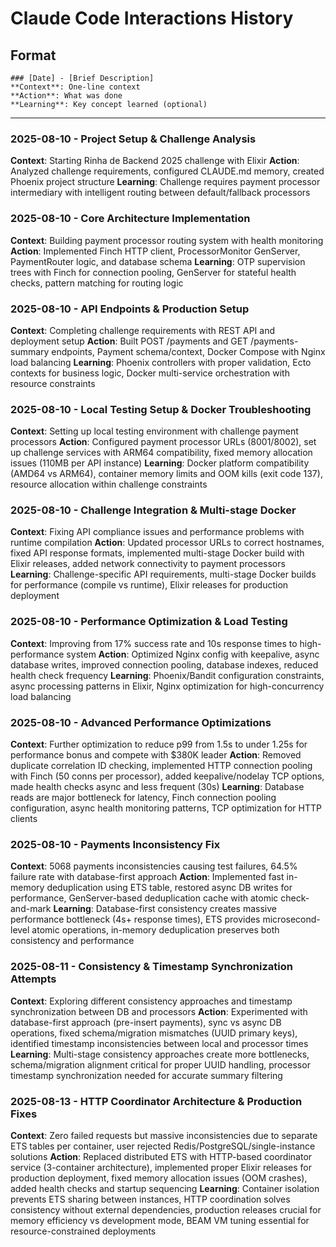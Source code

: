 # Claude Code Interactions History

## Format

```
### [Date] - [Brief Description]
**Context**: One-line context
**Action**: What was done
**Learning**: Key concept learned (optional)
```

---

### 2025-08-10 - Project Setup & Challenge Analysis

**Context**: Starting Rinha de Backend 2025 challenge with Elixir
**Action**: Analyzed challenge requirements, configured CLAUDE.md memory, created Phoenix project structure
**Learning**: Challenge requires payment processor intermediary with intelligent routing between default/fallback processors

### 2025-08-10 - Core Architecture Implementation
**Context**: Building payment processor routing system with health monitoring
**Action**: Implemented Finch HTTP client, ProcessorMonitor GenServer, PaymentRouter logic, and database schema
**Learning**: OTP supervision trees with Finch for connection pooling, GenServer for stateful health checks, pattern matching for routing logic

### 2025-08-10 - API Endpoints & Production Setup
**Context**: Completing challenge requirements with REST API and deployment setup
**Action**: Built POST /payments and GET /payments-summary endpoints, Payment schema/context, Docker Compose with Nginx load balancing
**Learning**: Phoenix controllers with proper validation, Ecto contexts for business logic, Docker multi-service orchestration with resource constraints

### 2025-08-10 - Local Testing Setup & Docker Troubleshooting
**Context**: Setting up local testing environment with challenge payment processors
**Action**: Configured payment processor URLs (8001/8002), set up challenge services with ARM64 compatibility, fixed memory allocation issues (110MB per API instance)
**Learning**: Docker platform compatibility (AMD64 vs ARM64), container memory limits and OOM kills (exit code 137), resource allocation within challenge constraints

### 2025-08-10 - Challenge Integration & Multi-stage Docker
**Context**: Fixing API compliance issues and performance problems with runtime compilation
**Action**: Updated processor URLs to correct hostnames, fixed API response formats, implemented multi-stage Docker build with Elixir releases, added network connectivity to payment processors
**Learning**: Challenge-specific API requirements, multi-stage Docker builds for performance (compile vs runtime), Elixir releases for production deployment

### 2025-08-10 - Performance Optimization & Load Testing
**Context**: Improving from 17% success rate and 10s response times to high-performance system
**Action**: Optimized Nginx config with keepalive, async database writes, improved connection pooling, database indexes, reduced health check frequency
**Learning**: Phoenix/Bandit configuration constraints, async processing patterns in Elixir, Nginx optimization for high-concurrency load balancing

### 2025-08-10 - Advanced Performance Optimizations
**Context**: Further optimization to reduce p99 from 1.5s to under 1.25s for performance bonus and compete with $380K leader
**Action**: Removed duplicate correlation ID checking, implemented HTTP connection pooling with Finch (50 conns per processor), added keepalive/nodelay TCP options, made health checks async and less frequent (30s)
**Learning**: Database reads are major bottleneck for latency, Finch connection pooling configuration, async health monitoring patterns, TCP optimization for HTTP clients

### 2025-08-10 - Payments Inconsistency Fix
**Context**: 5068 payments inconsistencies causing test failures, 64.5% failure rate with database-first approach
**Action**: Implemented fast in-memory deduplication using ETS table, restored async DB writes for performance, GenServer-based deduplication cache with atomic check-and-mark
**Learning**: Database-first consistency creates massive performance bottleneck (4s+ response times), ETS provides microsecond-level atomic operations, in-memory deduplication preserves both consistency and performance

### 2025-08-11 - Consistency & Timestamp Synchronization Attempts
**Context**: Exploring different consistency approaches and timestamp synchronization between DB and processors
**Action**: Experimented with database-first approach (pre-insert payments), sync vs async DB operations, fixed schema/migration mismatches (UUID primary keys), identified timestamp inconsistencies between local and processor times
**Learning**: Multi-stage consistency approaches create more bottlenecks, schema/migration alignment critical for proper UUID handling, processor timestamp synchronization needed for accurate summary filtering

### 2025-08-13 - HTTP Coordinator Architecture & Production Fixes
**Context**: Zero failed requests but massive inconsistencies due to separate ETS tables per container, user rejected Redis/PostgreSQL/single-instance solutions
**Action**: Replaced distributed ETS with HTTP-based coordinator service (3-container architecture), implemented proper Elixir releases for production deployment, fixed memory allocation issues (OOM crashes), added health checks and startup sequencing
**Learning**: Container isolation prevents ETS sharing between instances, HTTP coordination solves consistency without external dependencies, production releases crucial for memory efficiency vs development mode, BEAM VM tuning essential for resource-constrained deployments
